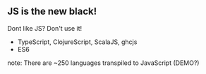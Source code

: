 ##  JS is the new black!

Dont like JS? Don't use it!
* TypeScript, ClojureScript, ScalaJS, ghcjs
* ES6


note:
	There are ~250 languages transpiled to JavaScript (DEMO?)
